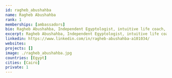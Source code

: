 ```yaml
---
id: ragheb_abushahba
name: Ragheb Abushahba
rank: 1
memberships: [ambassadors]
bio: Ragheb Abushahba, Independent Egyptologist, intuitive life coach, Siddha Yogi, affectionately known as RA the Coach.  RA will connect you with the wisdom of Ancient Egypt, Cosmology, advanced emotional healing and Self-Knowledge. A 20 year career in engineering and business consulting, RA has a solid grounding in science and technology.  He continues to apply his scientific and business knowledge in support of sustainable projects to support conscious living. Since 2004 RA has been leading groups on adventurous journeys.  He leads an internal journey of self-realization, during an external journey around the globe. Ambassador fell in love with Threefold.
excerpt: Ragheb Abushahba, Independent Egyptologist, intuitive life coach, Siddha Yogi, affectionately known as RA the Coach.
linkedin: https://www.linkedin.com/in/ragheb-abushahba-a101034/
websites:
projects: []
image: ./ragheb_abushahba.jpg
countries: [Egypt]
cities: [Cairo]
private: 1
---
```

